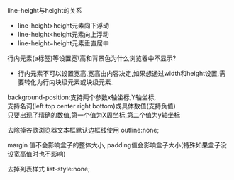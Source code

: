 line-height与height的关系
* line-height>height元素向下浮动
* line-height<height元素向上浮动
* line-height=height元素垂直居中




行内元素(a标签)等设置宽\高和背景色为什么浏览器中不显示?
* 行内元素不可以设置宽高,宽高由内容决定,如果想通过width和height设置,需要转化为行内块级元素或块级元素.


background-position:支持两个参数x轴坐标,Y轴坐标,   
支持名词(left top center  right  bottom)或具体数值(支持负值)  
只要出现了精确的数值,第一个值为X周坐标,第二个值为y轴坐标  



去除掉谷歌浏览器文本框默认边框线使用
outline:none;


margin 值不会影响盒子的整体大小,
padding值会影响盒子大小(特殊如果盒子没设宽高值时也不影响)


去掉列表样式
list-style:none;
